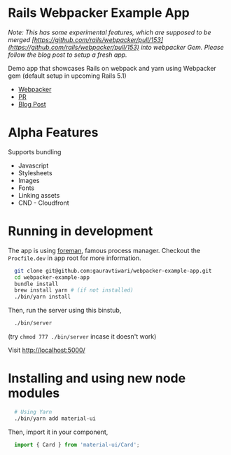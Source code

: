 # Rails Webpacker Example App

*Note: This has some experimental features, which are supposed to be merged [https://github.com/rails/webpacker/pull/153](https://github.com/rails/webpacker/pull/153) into webpacker Gem. Please follow the blog post to setup a fresh app.*

Demo app that showcases Rails on webpack and yarn using Webpacker gem (default setup in upcoming Rails 5.1)

* [Webpacker](https://github.com/rails/webpacker)
* [PR](https://github.com/rails/rails/pull/26836)
* [Blog Post](https://medium.com/@gauravtiwari/introducing-webpacker-7136d66cddfb)

# Alpha Features

Supports bundling
* Javascript
* Stylesheets
* Images
* Fonts
* Linking assets
* CND - Cloudfront


# Running in development

The app is using [foreman](https://github.com/ddollar/foreman), famous process manager. Checkout the `Procfile.dev` in app root for more information.

```bash
  git clone git@github.com:gauravtiwari/webpacker-example-app.git
  cd webpacker-example-app
  bundle install
  brew install yarn # (if not installed)
  ./bin/yarn install
```

Then, run the server using this binstub,

```bash
  ./bin/server
```
(try `chmod 777 ./bin/server` incase it doesn't work)

Visit [http://localhost:5000/](http://localhost:5000/)


# Installing and using new node modules

```bash
  # Using Yarn
  ./bin/yarn add material-ui
```

Then, import it in your component,

```js
  import { Card } from 'material-ui/Card';
```
